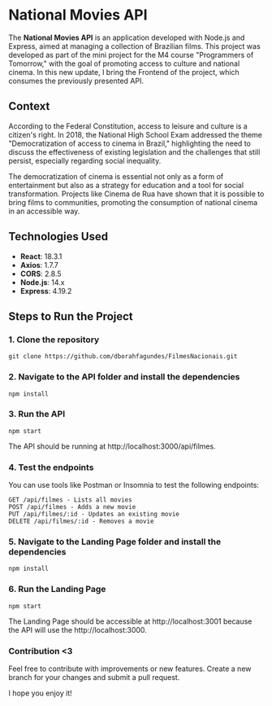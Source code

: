 # National Movies API

The **National Movies API** is an application developed with Node.js and Express, aimed at managing a collection of Brazilian films. This project was developed as part of the mini project for the M4 course "Programmers of Tomorrow," with the goal of promoting access to culture and national cinema. In this new update, I bring the Frontend of the project, which consumes the previously presented API.

## Context

According to the Federal Constitution, access to leisure and culture is a citizen's right. In 2018, the National High School Exam addressed the theme "Democratization of access to cinema in Brazil," highlighting the need to discuss the effectiveness of existing legislation and the challenges that still persist, especially regarding social inequality.

The democratization of cinema is essential not only as a form of entertainment but also as a strategy for education and a tool for social transformation. Projects like Cinema de Rua have shown that it is possible to bring films to communities, promoting the consumption of national cinema in an accessible way.

## Technologies Used

- **React**: 18.3.1
- **Axios**: 1.7.7
- **CORS**: 2.8.5
- **Node.js**: 14.x
- **Express**: 4.19.2

## Steps to Run the Project

### 1. Clone the repository
```
git clone https://github.com/dborahfagundes/FilmesNacionais.git
```

### 2. Navigate to the API folder and install the dependencies

```
npm install
```
### 3. Run the API
```
npm start
```
The API should be running at http://localhost:3000/api/filmes.

### 4. Test the endpoints
You can use tools like Postman or Insomnia to test the following endpoints:

```
GET /api/filmes - Lists all movies
POST /api/filmes - Adds a new movie
PUT /api/filmes/:id - Updates an existing movie
DELETE /api/filmes/:id - Removes a movie
```
### 5. Navigate to the Landing Page folder and install the dependencies
```
npm install
```
### 6. Run the Landing Page
```
npm start
```
The Landing Page should be accessible at http://localhost:3001 because the API will use the http://localhost:3000.

### Contribution <3

Feel free to contribute with improvements or new features. Create a new branch for your changes and submit a pull request.

I hope you enjoy it!
